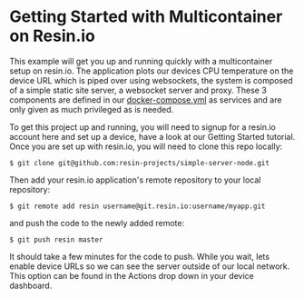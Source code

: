 # Getting Started with Multicontainer on Resin.io

This example will get you up and running quickly with a multicontainer setup on resin.io. The application plots our devices CPU temperature on the device URL which is piped over using websockets, the system is composed of a simple static site server, a websocket server and proxy. These 3 components are defined in our [docker-compose.yml](docker-compose.yml) as services and are only given as much privileged as is needed.

To get this project up and running, you will need to signup for a resin.io account here and set up a device, have a look at our Getting Started tutorial. Once you are set up with resin.io, you will need to clone this repo locally:
```
$ git clone git@github.com:resin-projects/simple-server-node.git
```
Then add your resin.io application's remote repository to your local repository:
```
$ git remote add resin username@git.resin.io:username/myapp.git
```
and push the code to the newly added remote:
```
$ git push resin master
```
It should take a few minutes for the code to push. While you wait, lets enable device URLs so we can see the server outside of our local network. This option can be found in the Actions drop down in your device dashboard.
